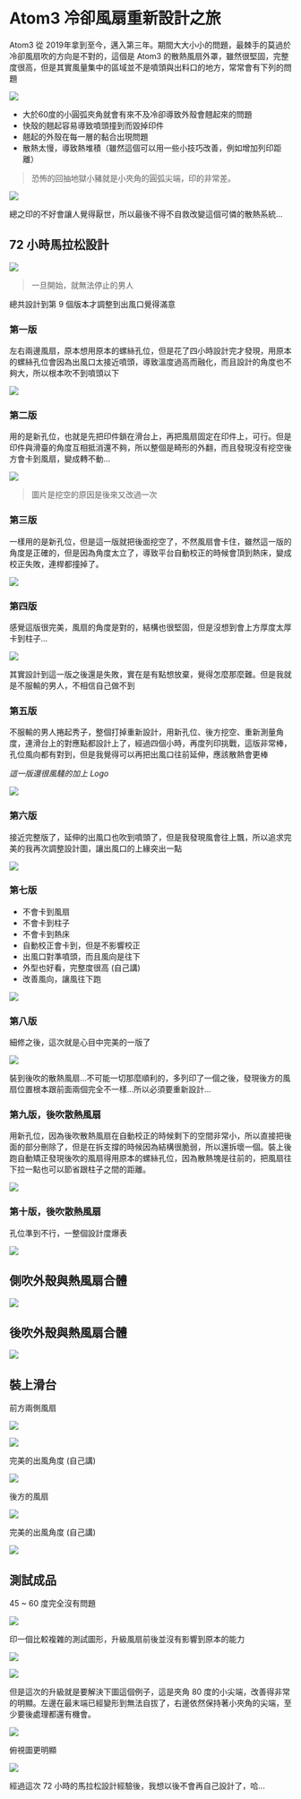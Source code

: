 # Atom3 冷卻風扇重新設計之旅

Atom3 從 2019年拿到至今，邁入第三年。期間大大小小的問題，最棘手的莫過於冷卻風扇吹的方向是不對的，這個是 Atom3 的散熱風扇外罩，雖然很堅固，完整度很高，但是其實風量集中的區域並不是噴頭與出料口的地方，常常會有下列的問題

![](/assets/3dprinter/design/cooling-fan-upgrade/batch_IMG_9261.jpg)

- 大於60度的小圓弧夾角就會有來不及冷卻導致外殼會翹起來的問題
- 快殼的翹起容易導致噴頭撞到而毀掉印件
- 翹起的外殼在每一層的黏合出現問題
- 散熱太慢，導致熱堆積（雖然這個可以用一些小技巧改善，例如增加列印距離）

> 恐怖的回抽地獄小豬就是小夾角的圓弧尖端，印的非常差。

![](/assets/3dprinter/design/cooling-fan-upgrade/batch_IMG_9252.jpg)

總之印的不好會讓人覺得厭世，所以最後不得不自救改變這個可憐的散熱系統...

## 72 小時馬拉松設計

![](/assets/3dprinter/design/cooling-fan-upgrade/fanv0-fanv9.gif)

> 一旦開始，就無法停止的男人

總共設計到第 9 個版本才調整到出風口覺得滿意

### 第一版

左右兩邊風扇，原本想用原本的螺絲孔位，但是花了四小時設計完才發現，用原本的螺絲孔位會因為出風口太接近噴頭，導致溫度過高而融化，而且設計的角度也不夠大，所以根本吹不到噴頭以下

![](/assets/3dprinter/design/cooling-fan-upgrade/fan-v1.jpg)

### 第二版

用的是新孔位，也就是先把印件鎖在滑台上，再把風扇固定在印件上，可行。但是印件與滑臺的角度互相抵消還不夠，所以整個是畸形的外翻，而且發現沒有挖空後方會卡到風扇，變成轉不動...

![](/assets/3dprinter/design/cooling-fan-upgrade/fan-v2.jpg)

> 圖片是挖空的原因是後來又改過一次

### 第三版

一樣用的是新孔位，但是這一版就把後面挖空了，不然風扇會卡住，雖然這一版的角度是正確的，但是因為角度太立了，導致平台自動校正的時候會頂到熱床，變成校正失敗，連桿都撞掉了。

![](/assets/3dprinter/design/cooling-fan-upgrade/fan-v3.jpg)

### 第四版

感覺這版很完美，風扇的角度是對的，結構也很堅固，但是沒想到會上方厚度太厚卡到柱子...

![](/assets/3dprinter/design/cooling-fan-upgrade/fan-v4.jpg)

其實設計到這一版之後還是失敗，實在是有點想放棄，覺得怎麼那麼難。但是我就是不服輸的男人，不相信自己做不到

### 第五版

不服輸的男人捲起秀子，整個打掉重新設計，用新孔位、後方挖空、重新測量角度，連滑台上的對應點都設計上了，經過四個小時，再度列印挑戰，這版非常棒，孔位風向都有對到，但是我覺得可以再把出風口往前延伸，應該散熱會更棒

*這一版還很風騷的加上 Logo*

![](/assets/3dprinter/design/cooling-fan-upgrade/fan-v5.jpg)

### 第六版

接近完整版了，延伸的出風口也吹到噴頭了，但是我發現風會往上飄，所以追求完美的我再次調整設計圖，讓出風口的上緣突出一點

![](/assets/3dprinter/design/cooling-fan-upgrade/fan-v6.jpg)

### 第七版

- 不會卡到風扇
- 不會卡到柱子
- 不會卡到熱床
- 自動校正會卡到，但是不影響校正
- 出風口對準噴頭，而且風向是往下
- 外型也好看，完整度很高 (自己講)
- 改善風向，讓風往下跑

![](/assets/3dprinter/design/cooling-fan-upgrade/fan-v7.jpg)

### 第八版

細修之後，這次就是心目中完美的一版了

![](/assets/3dprinter/design/cooling-fan-upgrade/fan-v8.jpg)

裝到後吹的散熱風扇...不可能一切那麼順利的，多列印了一個之後，發現後方的風扇位置根本跟前面兩個完全不一樣...所以必須要重新設計...

### 第九版，後吹散熱風扇

用新孔位，因為後吹散熱風扇在自動校正的時候剩下的空間非常小，所以直接把後面的部分刪除了，但是在拆支撐的時候因為結構很脆弱，所以還拆壞一個。裝上後跑自動矯正發現後吹的風扇得用原本的螺絲孔位，因為散熱塊是往前的，把風扇往下拉一點也可以節省跟柱子之間的距離。

![](/assets/3dprinter/design/cooling-fan-upgrade/fan-back-v9.jpg)

### 第十版，後吹散熱風扇

孔位準到不行，一整個設計度爆表

![](/assets/3dprinter/design/cooling-fan-upgrade/fan-back-v10.jpg)

## 側吹外殼與熱風扇合體

![](/assets/3dprinter/design/cooling-fan-upgrade/collage-3.jpg)

## 後吹外殼與熱風扇合體

![](/assets/3dprinter/design/cooling-fan-upgrade/collage-4.jpg)

## 裝上滑台

前方兩側風扇

![](/assets/3dprinter/design/cooling-fan-upgrade/batch_IMG_9262.jpg)

![](/assets/3dprinter/design/cooling-fan-upgrade/batch_IMG_9263.jpg)

完美的出風角度 (自己講)

![](/assets/3dprinter/design/cooling-fan-upgrade/batch_IMG_9264.jpg)

後方的風扇

![](/assets/3dprinter/design/cooling-fan-upgrade/batch_IMG_9266.jpg)

完美的出風角度 (自己講)

![](/assets/3dprinter/design/cooling-fan-upgrade/batch_IMG_9267.jpg)

## 測試成品

45 ~ 60 度完全沒有問題

![](/assets/3dprinter/design/cooling-fan-upgrade/batch_IMG_9268.jpg)

印一個比較複雜的測試圖形，升級風扇前後並沒有影響到原本的能力

![](/assets/3dprinter/design/cooling-fan-upgrade/collage-1.jpg)

![](/assets/3dprinter/design/cooling-fan-upgrade/batch_IMG_9278.jpg)

但是這次的升級就是要解決下圖這個例子，這是夾角 80 度的小尖端，改善得非常的明顯。左邊在最末端已經變形到無法自拔了，右邊依然保持著小夾角的尖端，至少要後處理都還有機會。

![](/assets/3dprinter/design/cooling-fan-upgrade/collage-2.jpg)

俯視圖更明顯

![](/assets/3dprinter/design/cooling-fan-upgrade/batch_IMG_9282.jpg)

經過這次 72 小時的馬拉松設計經驗後，我想以後不會再自己設計了，哈...